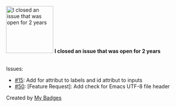 <img src="https://github.com/my-badges/my-badges/blob/master/src/all-badges/old-issue/old-issue-2.png?raw=true" alt="I closed an issue that was open for 2 years" title="I closed an issue that was open for 2 years" width="128">
<strong>I closed an issue that was open for 2 years</strong>
<br><br>

Issues:

- <a href="https://github.com/TimPerry/acf-post-type-selector/issues/15">#15</a>: Add for attribut to labels and id attribut to inputs
- <a href="https://github.com/inpsyde/php-coding-standards/issues/50">#50</a>: [Feature Request]: Add check for Emacs UTF-8 file header


Created by <a href="https://github.com/my-badges/my-badges">My Badges</a>